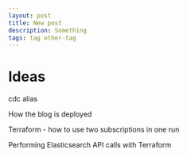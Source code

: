 ```yaml
---
layout: post
title: New post
description: Something
tags: tag other-tag
---
```


# Ideas

cdc alias

How the blog is deployed

Terraform - how to use two subscriptions in one run

Performing Elasticsearch API calls with Terraform
